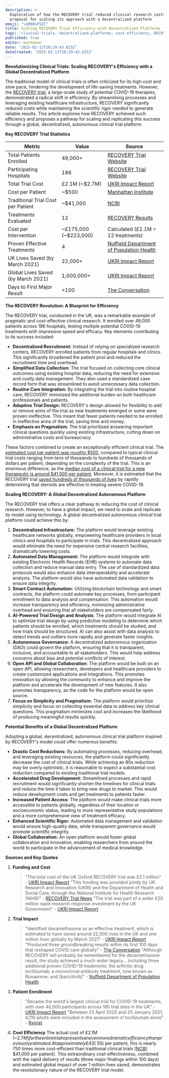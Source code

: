 ```yaml
---
description: >-
  Exploration of how the RECOVERY trial reduced clinical research costs and a
  proposal for scaling its approach with a decentralized platform
emoji: "\U0001F52C"
title: Scaling RECOVERY Trial Efficiency with Decentralized Platforms
tags: 'clinical-trials, decentralized-platforms, cost-efficiency, RECOVERY-trial'
published: true
editor: markdown
date: '2025-02-12T20:29:43.625Z'
dateCreated: '2025-02-12T20:29:43.625Z'
---
```



**Revolutionizing Clinical Trials: Scaling RECOVERY's Efficiency with a Global Decentralized Platform**

The traditional model of clinical trials is often criticized for its high cost and slow pace, hindering the development of life-saving treatments. However, the [RECOVERY trial](https://www.recoverytrial.net/), a large-scale study of potential COVID-19 therapies, demonstrated a radical shift in efficiency. By streamlining processes and leveraging existing healthcare infrastructure, RECOVERY significantly reduced costs while maintaining the scientific rigor needed to generate reliable results. This article explores how RECOVERY achieved such efficiency and proposes a pathway for scaling and replicating this success through a global, decentralized, autonomous clinical trial platform.

**Key RECOVERY Trial Statistics**

| Metric | Value | Source |
|--------|--------|---------|
| Total Patients Enrolled | 49,000+ | [RECOVERY Trial Website](https://www.recoverytrial.net/) |
| Participating Hospitals | 186 | [RECOVERY Trial Website](https://www.recoverytrial.net/) |
| Total Trial Cost | £2.1M (~$2.7M) | [UKRI Impact Report](https://www.ukri.org/who-we-are/how-we-are-doing/research-outcomes-and-impact/mrc/recovery-trial-identifies-covid-19-treatments/) |
| Cost per Patient | ~$500 | [Manhattan Institute](https://manhattan.institute/article/slow-costly-clinical-trials-drag-down-biomedical-breakthroughs) |
| Traditional Trial Cost per Patient | ~$41,000 | [NCBI](https://www.ncbi.nlm.nih.gov/pmc/articles/PMC7295430/) |
| Treatments Evaluated | 12 | [RECOVERY Results](https://www.recoverytrial.net/results) |
| Cost per Intervention | ~£175,000 (~$223,000) | Calculated (£2.1M ÷ 12 treatments) |
| Proven Effective Treatments | 4 | [Nuffield Department of Population Health](https://www.ndph.ox.ac.uk/news/recovery-trial-celebrates-two-year-anniversary-of-life-saving-dexamethasone-result) |
| UK Lives Saved (by March 2021) | 22,000+ | [UKRI Impact Report](https://www.ukri.org/who-we-are/how-we-are-doing/research-outcomes-and-impact/mrc/recovery-trial-identifies-covid-19-treatments/) |
| Global Lives Saved (by March 2021) | 1,000,000+ | [UKRI Impact Report](https://www.ukri.org/who-we-are/how-we-are-doing/research-outcomes-and-impact/mrc/recovery-trial-identifies-covid-19-treatments/) |
| Days to First Major Result | <100 | [The Conversation](https://theconversation.com/the-inside-story-of-recovery-how-the-worlds-largest-covid-19-trial-transformed-treatment-and-what-it-could-do-for-other-diseases-184772) |

**The RECOVERY Revolution: A Blueprint for Efficiency**

The RECOVERY trial, conducted in the UK, was a remarkable example of pragmatic and cost-effective clinical research. It enrolled over 49,000 patients across 186 hospitals, testing multiple potential COVID-19 treatments with impressive speed and efficacy. Key elements contributing to its success included:

*   **Decentralized Recruitment:** Instead of relying on specialized research centers, RECOVERY enrolled patients from regular hospitals and clinics. This significantly broadened the patient pool and reduced the recruitment time and overhead.
*   **Simplified Data Collection:** The trial focused on collecting core clinical outcomes using existing hospital data, reducing the need for extensive and costly data management. They also used a standardized case record form that was streamlined to avoid unnecessary data collection.
*   **Routine Care Integration:** By integrating the trial into routine hospital care, RECOVERY minimized the additional burden on both healthcare professionals and patients.
*   **Adaptive Trial Design:** RECOVERY's design allowed for flexibility to add or remove arms of the trial as new treatments emerged or some were proven ineffective. This meant that fewer patients needed to be enrolled in ineffective arms of the trial, saving time and money.
*   **Emphasis on Pragmatism**: The trial prioritized answering important clinical questions quickly using existing infrastructure, cutting down on administrative costs and bureaucracy.

These factors combined to create an exceptionally efficient clinical trial. The [estimated cost per patient was roughly $500](https://manhattan.institute/article/new-issue-brief-slow-costly-clinical-trials-drag-down-biomedical-breakthroughs), compared to typical clinical trial costs ranging from tens of thousands to hundreds of thousands of dollars per patient, depending on the complexity of the trial. This is an enormous difference, as the [median cost of a clinical trial for a new therapeutic is around $41,000 per patient](https://www.ncbi.nlm.nih.gov/pmc/articles/PMC7295430/). Moreover, it is estimated that the RECOVERY trial [saved hundreds of thousands of lives](https://pmc.ncbi.nlm.nih.gov/articles/PMC8940185/) by rapidly determining that steroids are effective in treating severe COVID-19.

**Scaling RECOVERY: A Global Decentralized Autonomous Platform**

The RECOVERY trial offers a clear pathway to reducing the cost of clinical research. However, to have a global impact, we need to scale and replicate its model using technology. A global decentralized autonomous clinical trial platform could achieve this by:

1.  **Decentralized Infrastructure:** The platform would leverage existing healthcare networks globally, empowering healthcare providers in local clinics and hospitals to participate in trials. This decentralized approach would eliminate the need for expensive central research facilities, dramatically lowering costs.
2.  **Automated Data Management:** The platform would integrate with existing Electronic Health Records (EHR) systems to automate data collection and reduce manual data entry. The use of standardized data protocols would also enhance data interoperability and accelerate analysis. The platform would also have automated data validation to ensure data integrity.
3.  **Smart Contract Automation:** Utilizing blockchain technology and smart contracts, the platform could automate key processes, from participant enrollment to data analysis and compensation. This automation would increase transparency and efficiency, minimizing administrative overhead and ensuring that all stakeholders are compensated fairly.
4.  **AI-Powered Trial Design and Analysis**: The platform would integrate AI to optimize trial design by using predictive modeling to determine which patients should be enrolled, which treatments should be studied, and how trials should be structured. AI can also assist with data analysis to detect trends and outliers more rapidly and generate faster insights.
5.  **Autonomous Governance:** A decentralized autonomous organization (DAO) could govern the platform, ensuring that it is transparent, inclusive, and accountable to all stakeholders. This would help address concerns about bias and potential conflicts of interest.
6.  **Open API and Global Collaboration**: The platform would be built on an open API, allowing researchers, developers and healthcare providers to create customized applications and integrations. This promotes innovation by allowing the community to enhance and improve the platform and accelerate the development of new features. It also promotes transparency, as the code for the platform would be open source.
7.  **Focus on Simplicity and Pragmatism:** The platform would prioritize simplicity and focus on collecting essential data to address key clinical questions. This pragmatism minimizes cost and increases the likelihood of producing meaningful results quickly.

**Potential Benefits of a Global Decentralized Platform**

Adopting a global, decentralized, autonomous clinical trial platform inspired by RECOVERY's model could offer numerous benefits:

*   **Drastic Cost Reductions:** By automating processes, reducing overhead, and leveraging existing resources, the platform could significantly decrease the cost of clinical trials. While achieving an 80x reduction may be overly optimistic, it is reasonable to expect a substantial cost reduction compared to existing traditional trial models.
*   **Accelerated Drug Development:** Streamlined processes and rapid recruitment would significantly shorten the timelines for clinical trials and reduce the time it takes to bring new drugs to market. This would reduce development costs and get treatments to patients faster.
*   **Increased Patient Access:** The platform would make clinical trials more accessible to patients globally, regardless of their location or socioeconomic status, leading to more representative study populations and a more comprehensive view of treatment efficacy.
*   **Enhanced Scientific Rigor:** Automated data management and validation would ensure high-quality data, while transparent governance would promote scientific integrity.
*   **Global Collaboration:** An open platform would foster global collaboration and innovation, enabling researchers from around the world to participate in the advancement of medical knowledge.

**Sources and Key Quotes**

1. **Funding and Cost**
   > "The total cost of the UK Oxford RECOVERY trial was £2.1 million" - [UKRI Impact Report](https://www.ukri.org/who-we-are/how-we-are-doing/research-outcomes-and-impact/mrc/recovery-trial-identifies-covid-19-treatments/)
   > "This funding was provided jointly by UK Research and Innovation (UKRI) and the Department of Health and Social Care, through the National Institute for Health Research (NIHR)" - [RECOVERY Trial News](https://www.recoverytrial.net/news/update)
   > "The trial was part of a wider £20 million rapid research response investment by the UK Government" - [UKRI Impact Report](https://www.ukri.org/who-we-are/how-we-are-doing/research-outcomes-and-impact/mrc/recovery-trial-identifies-covid-19-treatments/)

2. **Trial Impact**
   > "Identified dexamethasone as an effective treatment, which is estimated to have saved around 22,000 lives in the UK and one million lives globally by March 2021" - [UKRI Impact Report](https://www.ukri.org/who-we-are/how-we-are-doing/research-outcomes-and-impact/mrc/recovery-trial-identifies-covid-19-treatments/)
   > "Produced three groundbreaking results within its first 100 days that reshaped COVID care globally" - [The Conversation](https://theconversation.com/the-inside-story-of-recovery-how-the-worlds-largest-covid-19-trial-transformed-treatment-and-what-it-could-do-for-other-diseases-184772)
   > "Although RECOVERY will probably be remembered for the dexamethasone result, the study achieved a much wider legacy... including three additional proven COVID-19 treatments: the arthritis drug tocilizumab; a monoclonal antibody treatment, now known as Ronapreve; and [baricitinib]" - [Nuffield Department of Population Health](https://www.ndph.ox.ac.uk/news/recovery-trial-celebrates-two-year-anniversary-of-life-saving-dexamethasone-result)

3. **Patient Enrollment**
   > "Became the world's largest clinical trial for COVID-19 treatments, with over 40,000 participants across 185 trial sites in the UK" - [UKRI Impact Report](https://www.ukri.org/who-we-are/how-we-are-doing/research-outcomes-and-impact/mrc/recovery-trial-identifies-covid-19-treatments/)
   > "Between 23 April 2020 and 25 January 2021, 4,116 adults were included in the assessment of tocilizumab alone" - [Rxivist](https://rxivist.org/papers/129041)

4. **Cost Efficiency**
   The actual cost of £2.1M (~$2.7M) for the entire trial represents an even more dramatic efficiency than previously estimated. At approximately £43 (~$55) per patient, this is nearly 750 times more cost-efficient than traditional clinical trials ([NCBI](https://www.ncbi.nlm.nih.gov/pmc/articles/PMC7295430/): $41,000 per patient). This extraordinary cost-effectiveness, combined with the rapid delivery of results (three major findings within 100 days) and estimated global impact of over 1 million lives saved, demonstrates the revolutionary nature of the RECOVERY trial model.

